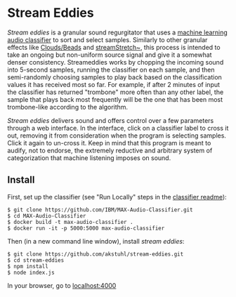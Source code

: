 # Stream Eddies

_Stream eddies_ is a granular sound regurgitator that uses a [machine learning audio classifier](https://github.com/IBM/MAX-Audio-Classifier) to sort and select samples. Similarly to other granular effects like [Clouds/Beads](https://mutable-instruments.net/modules/beads/) and [streamStretch~](https://github.com/wbrent/streamStretch_tilde), this process is intended to take an ongoing but non-uniform source signal and give it a somewhat denser consistency. Streameddies works by chopping the incoming sound into 5-second samples, running the classifier on each sample, and then semi-randomly choosing samples to play back based on the classification values it has received most so far. For example, if after 2 minutes of input the classifier has returned "trombone" more often than any other label, the sample that plays back most frequently will be the one that has been most trombone-like according to the algorithm.

_Stream eddies_ delivers sound and offers control over a few parameters through a web interface. In the interface, click on a classifier label to cross it out, removing it from consideration when the program is selecting samples. Click it again to un-cross it. Keep in mind that this program is meant to audify, not to endorse, the extremely reductive and arbitrary system of categorization that machine listening imposes on sound.

## Install

First, set up the classifier (see "Run Locally" steps in the [classifier readme](https://github.com/IBM/MAX-Audio-Classifier#run-locally)):

```
$ git clone https://github.com/IBM/MAX-Audio-Classifier.git
$ cd MAX-Audio-Classifier
$ docker build -t max-audio-classifier .
$ docker run -it -p 5000:5000 max-audio-classifier
```

Then (in a new command line window), install _stream eddies_:

```
$ git clone https://github.com/akstuhl/stream-eddies.git
$ cd stream-eddies
$ npm install
$ node index.js
```

In your browser, go to [localhost:4000](http://localhost:4000)
